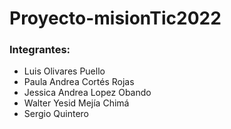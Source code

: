 # Proyecto-misionTic2022


### Integrantes:

- Luis Olivares Puello
- Paula Andrea Cortés Rojas
- Jessica Andrea Lopez Obando
- Walter Yesid Mejía Chimá
- Sergio Quintero